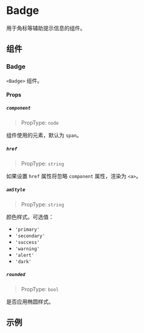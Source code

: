 # Badge

用于角标等辅助提示信息的组件。

## 组件

### Badge

`<Badge>` 组件。

#### Props

##### `component`

> PropType: `node`

组件使用的元素，默认为 `span`。


##### `href`

> PropType: `string`

如果设置 `href` 属性将忽略 `component` 属性，渲染为 `<a>`。


##### `amStyle`

> PropType: `string`

颜色样式。可选值：

- `'primary'`
- `'secondary'`
- `'success'`
- `'warning'`
- `'alert'`
- `'dark'`


##### `rounded`

> PropType: `bool`

是否应用椭圆样式。


## 示例
